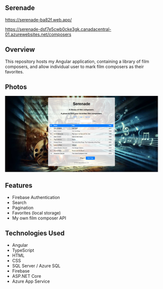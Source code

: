 ## Serenade
https://serenade-ba82f.web.app/

https://serenade-dsf7e5cwb0cke3gk.canadacentral-01.azurewebsites.net/composers
## Overview
This repository hosts my Angular application, containing a library of film composers, and allow individual user to mark film composers as their favorites.

## Photos
![api](https://github.com/tyang146/my-angular-app/blob/main/Photos/1.png)

## Features
- Firebase Authentication
- Search
- Pagination
- Favorites (local storage)
- My own film composer API

## Technologies Used
- Angular
- TypeScript
- HTML
- CSS
- SQL Server / Azure SQL
- Firebase
- ASP.NET Core
- Azure App Service
